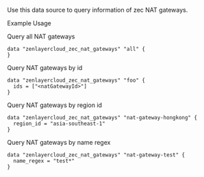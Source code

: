 Use this data source to query information of zec NAT gateways.

Example Usage

Query all NAT gateways
```hcl
data "zenlayercloud_zec_nat_gateways" "all" {
}
```

Query NAT gateways by id
```hcl
data "zenlayercloud_zec_nat_gateways" "foo" {
  ids = ["<natGatewayId>"]
}
```

Query NAT gateways by region id
```hcl
data "zenlayercloud_zec_nat_gateways" "nat-gateway-hongkong" {
  region_id = "asia-southeast-1"
}
```

Query NAT gateways by name regex
```hcl
data "zenlayercloud_zec_nat_gateways" "nat-gateway-test" {
  name_regex = "test*"
}
```
